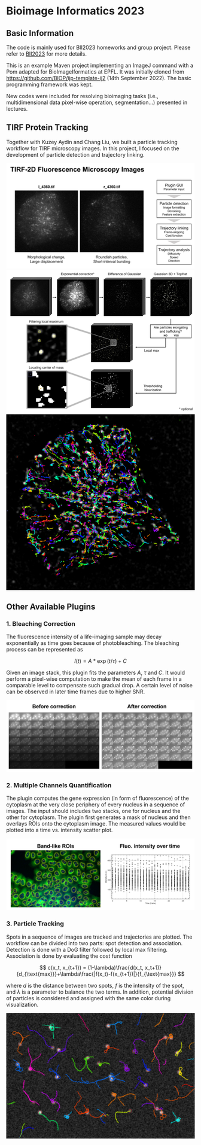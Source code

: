 # Bioimage Informatics 2023

## Basic Information

The code is mainly used for BII2023 homeworks and group project. Please refer to [BII2023](https://edu.epfl.ch/coursebook/fr/bioimage-informatics-BIO-410) for more details.

This is an example Maven project implementing an ImageJ command with a Pom adapted for BioImageIformatics at EPFL. It was initially cloned from https://github.com/BIOP/ijp-template-ij2 (14th September 2022). The basic programming framework was kept. 

New codes were included for resolving bioimaging tasks (i.e., multidimensional data pixel-wise operation, segmentation...) presented in lectures.

## TIRF Protein Tracking

Together with Kuzey Aydin and Chang Liu, we built a particle tracking workflow for TIRF microscopy images. In this project, I focused on the development of particle detection and trajectory linking.

![workflow](./img/MP_image.png)
![detection](./img/MP_detection.png)
![result](./img/MP_result.png)

## Other Available Plugins

### 1. Bleaching Correction

The fluorescence intensity of a life-imaging sample may decay exponentially as time goes because of photobleaching. The bleaching process can be represented as 

$$I(t) = A*\exp{(t/\tau)}+C$$ 

Given an image stack, this plugin fits the parameters $A$, $\tau$ and $C$. It would perform a pixel-wise computation to make the mean of each frame in a comparable level to compensate such gradual drop. A certain level of noise can be observed in later time frames due to higher SNR.

![HWB_demo](./img/HWB.png)


### 2. Multiple Channels Quantification

The plugin computes the gene expression (in form of fluorescence) of the cytoplasm at the very close periphery of every nucleus in a sequence of images. The input should includes two stacks, one for nucleus and the other for cytoplasm. The plugin first generates a mask of nucleus and then overlays ROIs onto the cytoplasm image. The measured values would be plotted into a time vs. intensity scatter plot.

![HWC_demo](./img/HWC.png)

### 3. Particle Tracking

Spots in a sequence of images are tracked and trajectories are plotted. The workflow can be divided into two parts: spot detection and association. Detection is done with a DoG filter followed by local max filtering. Association is done by evaluating the cost function 

$$ c(x_t, x_{t+1}) = (1-\lambda)\frac{d(x_t, x_t+1)}{d_{\text{max}}}+\lambda\frac{|f(x_t)-f(x_{t+1})|}{f_{\text{max}}} $$

where $d$ is the distance between two spots, $f$ is the intensity of the spot, and $\lambda$ is a parameter to balance the two terms. In addition, potential division of particles is considered and assigned with the same color during visualization.

![HWD_demo](./img/HWD.png)
